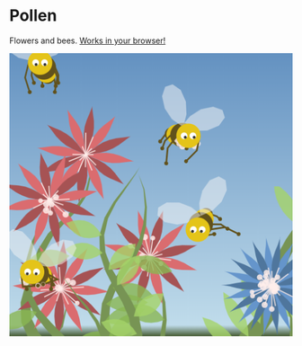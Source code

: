 # Pollen
Flowers and bees. [Works in your browser!](https://jobtalle.com/SketchPollen/)

![alt text](preview.png "Flowers and bees")